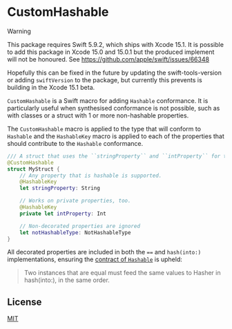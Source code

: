 # CustomHashable

> [!WARNING]
> This package requires Swift 5.9.2, which ships with Xcode 15.1. It is possible to add this package in Xcode 15.0 and 15.0.1 but the produced implement will not be honoured. See https://github.com/apple/swift/issues/66348
>
> Hopefully this can be fixed in the future by updating the swift-tools-version or adding `swiftVersion` to the package, but currently this prevents is building in the Xcode 15.1 beta.

`CustomHashable` is a Swift macro for adding `Hashable` conformance. It is particularly useful when synthesised conformance is not possible, such as with classes or a struct with 1 or more non-hashable properties.

The `CustomHashable` macro is applied to the type that will conform to `Hashable` and the `HashableKey` macro is applied to each of the properties that should contribute to the `Hashable` conformance.

```swift
/// A struct that uses the ``stringProperty`` and ``intProperty`` for the `Hashable` conformance.
@CustomHashable
struct MyStruct {
    // Any property that is hashable is supported.
    @HashableKey
    let stringProperty: String

    // Works on private properties, too.
    @HashableKey
    private let intProperty: Int

    // Non-decorated properties are ignored
    let notHashableType: NotHashableType
}
```

All decorated properties are included in both the `==` and `hash(into:)` implementations, ensuring the [contract of `Hashable`](<https://developer.apple.com/documentation/swift/hashable#:~:text=Two%20instances%20that%20are%20equal%20must%20feed%20the%20same%20values%20to%20Hasher%20in%20hash(into%3A)%2C%20in%20the%20same%20order.>) is upheld:

> Two instances that are equal must feed the same values to Hasher in hash(into:), in the same order.

## License

[MIT](./LICENSE)
